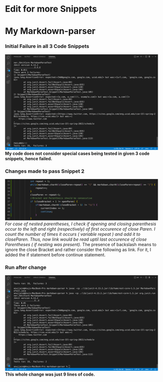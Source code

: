 # Edit for more Snippets
# My Markdown-parser
### Initial Failure in all 3 Code Snippets
![Image1](L4-1.png)
**My code does not consider special cases being tested in given 3 code snippets, hence failed.** 
### Changes made to pass Snippet 2
![Image2](L4-3.png)
*For case of nested parentheses, I check if opening and closing parenthesis occur to the left and right (respectively) of first occurence of close Paren.
I count the number of times it occurs ( variable repeat ) and add it to closeParen. Thus, now link would be read uptil last occurence of close Parentheses ( if nesting was present).* 
The presence of backslash means to ignore the close Bracket and rather consider the following as link.
For it, I added the if statement before continue statement.
### Run after change
![Image3](L4-2.png)
**This whole change was just 9 lines of code.** 
